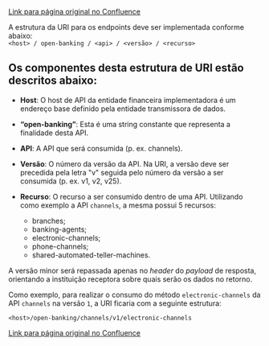 [Link para página original no Confluence](https://openfinancebrasil.atlassian.net/wiki/spaces/OF/pages/17377328)

A estrutura da URI para os endpoints deve ser implementada conforme abaixo:  
`<host> / open-banking / <api> / <versão> / <recurso>`

## Os componentes desta estrutura de URI estão descritos abaixo:

- **Host**: O host de API da entidade financeira implementadora é um endereço base definido pela entidade transmissora de dados.
- **“open-banking”**: Esta é uma string constante que representa a finalidade desta API.
- **API**: A API que será consumida (p. ex. channels).
- **Versão**: O número da versão da API. Na URI, a versão deve ser precedida pela letra "v" seguida pelo número da versão a ser consumida (p. ex. v1, v2, v25).
- **Recurso**: O recurso a ser consumido dentro de uma API. Utilizando como exemplo a API `channels`, a mesma possui 5 recursos:

    - branches;
    - banking-agents;
    - electronic-channels;
    - phone-channels;
    - shared-automated-teller-machines.

A versão minor será repassada apenas no *header* do *payload* de resposta, orientando a instituição receptora sobre quais serão os dados no retorno.

Como exemplo, para realizar o consumo do método `electronic-channels` da API `channels` na versão `1`, a URI ficaria com a seguinte estrutura:

`<host>/open-banking/channels/v1/electronic-channels`

[Link para página original no Confluence](https://openfinancebrasil.atlassian.net/wiki/spaces/OF/pages/17377328)